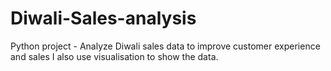 # Diwali-Sales-analysis
Python project - Analyze Diwali sales data to improve customer experience and sales
I also use visualisation to show the data.
